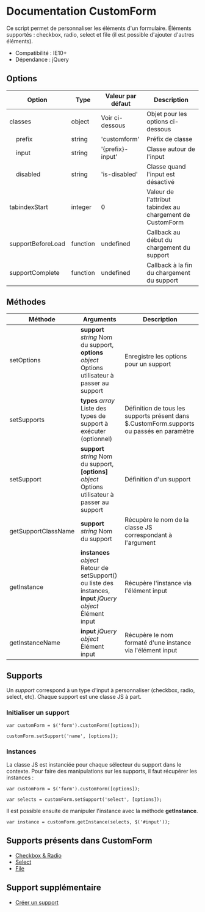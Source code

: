 # Documentation CustomForm

Ce script permet de personnaliser les éléments d'un formulaire. Éléments supportés : checkbox, radio, select et file (il est possible d'ajouter d'autres éléments).

* Compatibilité : IE10+
* Dépendance : jQuery

## Options

| Option                           | Type     | Valeur par défaut | Description                                               |
|----------------------------------|----------|-------------------|-----------------------------------------------------------|
| classes                          | object   | Voir ci-dessous   | Objet pour les options ci-dessous                         |
| &nbsp;&nbsp;&nbsp;&nbsp;prefix   | string   | 'customform'      | Préfix de classe                                          |
| &nbsp;&nbsp;&nbsp;&nbsp;input    | string   | '{prefix}-input'  | Classe autour de l'input                                  |
| &nbsp;&nbsp;&nbsp;&nbsp;disabled | string   | 'is-disabled'     | Classe quand l'input est désactivé                        |
| tabindexStart                    | integer  | 0                 | Valeur de l'attribut tabindex au chargement de CustomForm |
| supportBeforeLoad                | function | undefined         | Callback au début du chargement du support                |
| supportComplete                  | function | undefined         | Callback à la fin du chargement du support                |

## Méthodes

| Méthode             | Arguments                                                                                                       | Description                                                                               |
|---------------------|-----------------------------------------------------------------------------------------------------------------|-------------------------------------------------------------------------------------------|
| setOptions          | **support** *string* Nom du support, **options** *object* Options utilisateur à passer au support               | Enregistre les options pour un support                                                    |
| setSupports         | **types** *array* Liste des types de support à exécuter (optionnel)                                             | Définition de tous les supports présent dans $.CustomForm.supports ou passés en paramètre |
| setSupport          | **support** *string* Nom du support, **[options]** *object* Options utilisateur à passer au support             | Définition d'un support                                                                   |
| getSupportClassName | **support** *string* Nom du support                                                                             | Récupère le nom de la classe JS correspondant à l'argument                                |
| getInstance         | **instances** *object* Retour de setSupport() ou liste des instances, **input** *jQuery object* Élément input   | Récupère l'instance via l'élément input                                                   |
| getInstanceName     | **input** *jQuery object* Élément input                                                                         | Récupère le nom formaté d'une instance via l'élément input                                |


## Supports

Un *support* correspond à un type d'input à personnaliser (checkbox, radio, select, etc). Chaque support est une classe JS à part.

### Initialiser un support

    var customForm = $('form').customForm([options]);
    
    customForm.setSupport('name', [options]);

### Instances

La classe JS est instanciée pour chaque sélecteur du support dans le contexte. Pour faire des manipulations sur les supports, il faut récupérer les instances :

    var customForm = $('form').customForm([options]);
    
    var selects = customForm.setSupport('select', [options]);

Il est possible ensuite de manipuler l'instance avec la méthode **getInstance**.

    var instance = customForm.getInstance(selects, $('#input'));


## Supports présents dans CustomForm

* [Checkbox & Radio](docs/check.md)
* [Select](docs/select.md)
* [File](docs/file.md)


## Support supplémentaire

* [Créer un support](docs/custom.md)